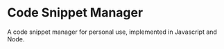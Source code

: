 # Code Snippet Manager
A code snippet manager for personal use, implemented in Javascript and Node.
